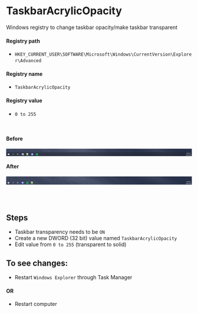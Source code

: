 # TaskbarAcrylicOpacity
Windows registry to change taskbar opacity/make taskbar transparent
#### Registry path
* `HKEY_CURRENT_USER\SOFTWARE\Microsoft\Windows\CurrentVersion\Explorer\Advanced`
#### Registry name
* `TaskbarAcrylicOpacity`
#### Registry value
* `0 to 255`

<br>

#### Before
<img id="img1" src="https://github.com/AndMJ/TaskbarAcrylicOpacity/blob/main/value255.png" width="800px" align="center">

#### After
<img id="img2" src="https://github.com/AndMJ/TaskbarAcrylicOpacity/blob/main/value0.png" width="800px" align="center">




<br><br>

## Steps
* Taskbar transparency needs to be `ON`
* Create a new DWORD (32 bit) value named `TaskbarAcrylicOpacity`
* Edit value from `0 to 255` (transparent to solid)

## To see changes:
  * Restart `Windows Explorer` through Task Manager 
#### OR 
  * Restart computer
